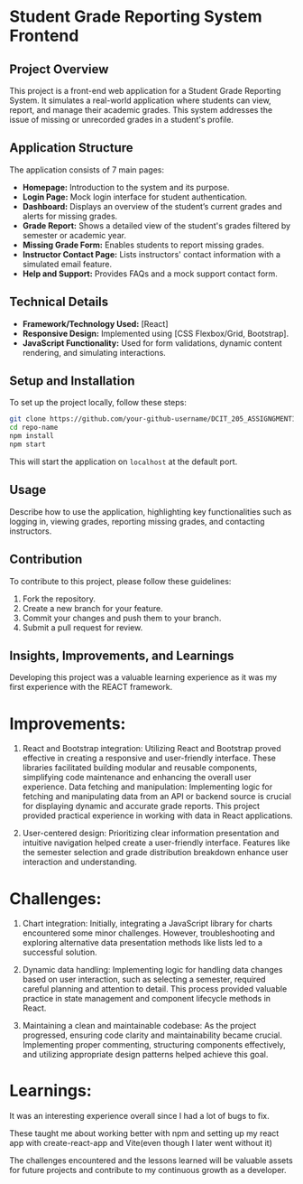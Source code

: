 # Student Grade Reporting System Frontend

## Project Overview

This project is a front-end web application for a Student Grade Reporting System. It simulates a real-world application where students can view, report, and manage their academic grades. This system addresses the issue of missing or unrecorded grades in a student's profile.

## Application Structure

The application consists of 7 main pages:

- **Homepage:** Introduction to the system and its purpose.
- **Login Page:** Mock login interface for student authentication.
- **Dashboard:** Displays an overview of the student’s current grades and alerts for missing grades.
- **Grade Report:** Shows a detailed view of the student's grades filtered by semester or academic year.
- **Missing Grade Form:** Enables students to report missing grades.
- **Instructor Contact Page:** Lists instructors' contact information with a simulated email feature.
- **Help and Support:** Provides FAQs and a mock support contact form.

## Technical Details

- **Framework/Technology Used:** [React]
- **Responsive Design:** Implemented using [CSS Flexbox/Grid, Bootstrap].
- **JavaScript Functionality:** Used for form validations, dynamic content rendering, and simulating interactions.

## Setup and Installation

To set up the project locally, follow these steps:

```bash
git clone https://github.com/your-github-username/DCIT_205_ASSIGNGMENT1.git
cd repo-name
npm install
npm start
```

This will start the application on `localhost` at the default port.

## Usage

Describe how to use the application, highlighting key functionalities such as logging in, viewing grades, reporting missing grades, and contacting instructors.

## Contribution

To contribute to this project, please follow these guidelines:

1. Fork the repository.
2. Create a new branch for your feature.
3. Commit your changes and push them to your branch.
4. Submit a pull request for review.

## Insights, Improvements, and Learnings
Developing this project was a valuable learning experience as it was my first experience with the REACT framework.

# Improvements:

1. React and Bootstrap integration: Utilizing React and Bootstrap proved effective in creating a responsive and user-friendly interface. These libraries facilitated building modular and reusable components, simplifying code maintenance and enhancing the overall user experience.
Data fetching and manipulation: Implementing logic for fetching and manipulating data from an API or backend source is crucial for displaying dynamic and accurate grade reports. This project provided practical experience in working with data in React applications.

2. User-centered design: Prioritizing clear information presentation and intuitive navigation helped create a user-friendly interface. Features like the semester selection and grade distribution breakdown enhance user interaction and understanding.

# Challenges:

1. Chart integration: Initially, integrating a JavaScript library for charts encountered some minor challenges. However, troubleshooting and exploring alternative data presentation methods like lists led to a successful solution.

2. Dynamic data handling: Implementing logic for handling data changes based on user interaction, such as selecting a semester, required careful planning and attention to detail. This process provided valuable practice in state management and component lifecycle methods in React.

3. Maintaining a clean and maintainable codebase: As the project progressed, ensuring code clarity and maintainability became crucial. Implementing proper commenting, structuring components effectively, and utilizing appropriate design patterns helped achieve this goal.

# Learnings:

It was an interesting experience overall since I had a lot of bugs to fix.

These taught me about working better with npm and setting up my react app with create-react-app and Vite(even though I later went without it)

The challenges encountered and the lessons learned will be valuable assets for future projects and contribute to my continuous growth as a developer.